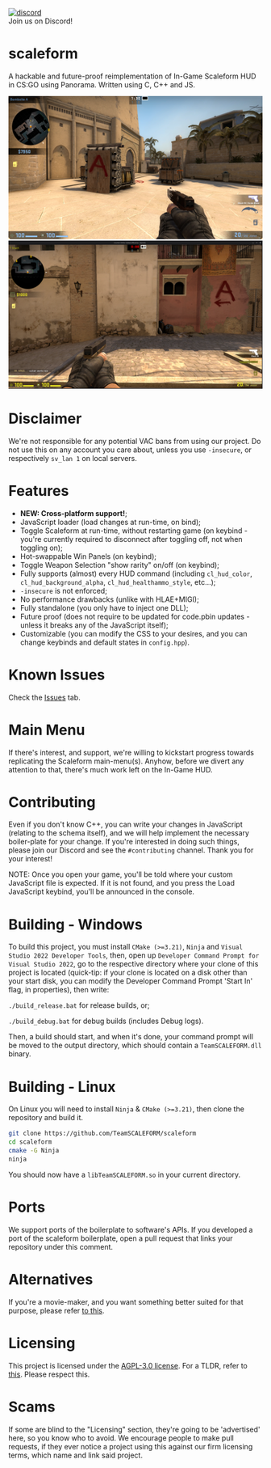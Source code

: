 
<a href="https://discord.gg/FDkMfgZDnz"><img width="245" src="https://discord.com/api/guilds/1000835399364661420/widget.png?style=banner3" alt="discord"></a><br>
Join us on Discord!

# scaleform
A hackable and future-proof reimplementation of In-Game Scaleform HUD in CS:GO using Panorama. Written using C, C++ and JS.

<img src="media/showcase.png" alt="showcase"></img>
<img src="media/showcase_linux.png" alt="showcase"></img>

# Disclaimer
We're not responsible for any potential VAC bans from using our project. Do not use this on any account you care about, unless you use `-insecure`, or respectively `sv_lan 1` on local servers.

# Features
- **NEW: Cross-platform support!**;
- JavaScript loader (load changes at run-time, on bind);
- Toggle Scaleform at run-time, without restarting game (on keybind - you're currently required to disconnect after toggling off, not when toggling on);
- Hot-swappable Win Panels (on keybind);
- Toggle Weapon Selection "show rarity" on/off (on keybind);
- Fully supports (almost) every HUD command (including `cl_hud_color`, `cl_hud_background_alpha`, `cl_hud_healthammo_style`, etc...); 
- `-insecure` is not enforced;
- No performance drawbacks (unlike with HLAE+MIGI);
- Fully standalone (you only have to inject one DLL);
- Future proof (does not require to be updated for code.pbin updates - unless it breaks any of the JavaScript itself);
- Customizable (you can modify the CSS to your desires, and you can change keybinds and default states in `config.hpp`).

# Known Issues
Check the [Issues](https://github.com/TeamSCALEFORM/scaleform/issues) tab.

# Main Menu
If there's interest, and support, we're willing to kickstart progress towards replicating the Scaleform main-menu(s). Anyhow, before we divert any attention to that, there's much work left on the In-Game HUD.

# Contributing
Even if you don't know C++, you can write your changes in JavaScript (relating to the schema itself), and we will help implement the necessary boiler-plate for your change. If you're interested in doing such things, please join our Discord and see the `#contributing` channel. Thank you for your interest!

NOTE: Once you open your game, you'll be told where your custom JavaScript file is expected. If it is not found, and you press the Load JavaScript keybind, you'll be announced in the console.

# Building - Windows
To build this project, you must install `CMake (>=3.21)`, `Ninja` and `Visual Studio 2022 Developer Tools`, then, open up `Developer Command Prompt for Visual Studio 2022`, go to the respective directory where your clone of this project is located (quick-tip: if your clone is located on a disk other than your start disk, you can modify the Developer Command Prompt 'Start In' flag, in properties), then write:

`./build_release.bat` for release builds, or;

`./build_debug.bat` for debug builds (includes Debug logs).

Then, a build should start, and when it's done, your command prompt will be moved to the output directory, which should contain a `TeamSCALEFORM.dll` binary.

# Building - Linux
On Linux you will need to install `Ninja` & `CMake (>=3.21)`, then clone the repository and build it.
```bash
git clone https://github.com/TeamSCALEFORM/scaleform
cd scaleform
cmake -G Ninja
ninja
```
You should now have a `libTeamSCALEFORM.so` in your current directory.

# Ports
We support ports of the boilerplate to software's APIs. If you developed a port of the scaleform boilerplate, open a pull request that links your repository under this comment.
<!-- Here! Remember to use [name](url) -->

# Alternatives
If you're a movie-maker, and you want something better suited for that purpose, please refer [to this](https://www.youtube.com/watch?v=FVtBAll3xjw).

# Licensing
This project is licensed under the [AGPL-3.0 license](https://github.com/TeamSCALEFORM/scaleform/blob/main/LICENSE). For a TLDR, refer to [this](https://tldrlegal.com/license/gnu-affero-general-public-license-v3-(agpl-3.0)). Please respect this.

# Scams
If some are blind to the "Licensing" section, they're going to be 'advertised' here, so you know who to avoid. We encourage people to make pull requests, if they ever notice a project using this against our firm licensing terms, which name and link said project.
<!-- If you know any project which uses this against the licensing terms, please link them [in this format](link) -->
